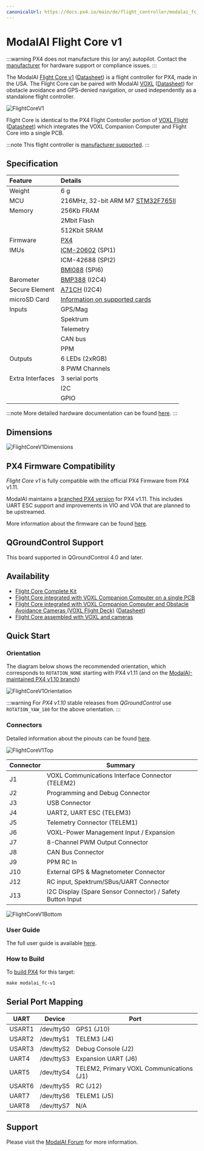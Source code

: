 ```yaml
---
canonicalUrl: https://docs.px4.io/main/de/flight_controller/modalai_fc_v1
---
```


# ModalAI Flight Core v1

:::warning PX4 does not manufacture this (or any) autopilot. Contact the [manufacturer](https://forum.modalai.com/) for hardware support or compliance issues.
:::

The ModalAI [Flight Core v1](https://modalai.com/flight-core) ([Datasheet](https://docs.modalai.com/flight-core-datasheet)) is a flight controller for PX4, made in the USA. The Flight Core can be paired with ModalAI [VOXL](https://modalai.com/voxl) ([Datasheet](https://docs.modalai.com/voxl-datasheet/)) for obstacle avoidance and GPS-denied navigation, or used independently as a standalone flight controller.

![FlightCoreV1](../../assets/flight_controller/modalai/fc_v1/main.jpg)

Flight Core is identical to the PX4 Flight Controller portion of [VOXL Flight](https://www.modalai.com/voxl-flight) ([Datasheet](https://docs.modalai.com/voxl-flight-datasheet/)) which integrates the VOXL Companion Computer and Flight Core into a single PCB.

:::note
This flight controller is [manufacturer supported](../flight_controller/autopilot_manufacturer_supported.md).
:::


## Specification

| Feature          | Details                                                                                                                                                         |
|:---------------- |:--------------------------------------------------------------------------------------------------------------------------------------------------------------- |
| Weight           | 6 g                                                                                                                                                             |
| MCU              | 216MHz, 32-bit ARM M7 [STM32F765II](https://www.st.com/en/microcontrollers-microprocessors/stm32f765ii.html)                                                    |
| Memory           | 256Kb FRAM                                                                                                                                                      |
|                  | 2Mbit Flash                                                                                                                                                     |
|                  | 512Kbit SRAM                                                                                                                                                    |
| Firmware         | [PX4](https://github.com/PX4/PX4-Autopilot/tree/release/1.13/boards/modalai/fc-v1)                                                                                      |
| IMUs             | [ICM-20602](https://www.invensense.com/products/motion-tracking/6-axis/icm-20602/) (SPI1)                                                                       |
|                  | ICM-42688 (SPI2)                                                                                                                                                |
|                  | [BMI088](https://www.bosch-sensortec.com/bst/products/all_products/bmi088_1) (SPI6)                                                                             |
| Barometer        | [BMP388](https://www.bosch-sensortec.com/products/environmental-sensors/pressure-sensors/bmp388/) (I2C4)                                                        |
| Secure Element   | [A71CH](https://www.nxp.com/products/security-and-authentication/authentication/plug-and-trust-the-fast-easy-way-to-deploy-secure-iot-connections:A71CH) (I2C4) |
| microSD Card     | [Information on supported cards](../dev_log/logging.md#sd-cards)                                                                                                |
| Inputs           | GPS/Mag                                                                                                                                                         |
|                  | Spektrum                                                                                                                                                        |
|                  | Telemetry                                                                                                                                                       |
|                  | CAN bus                                                                                                                                                         |
|                  | PPM                                                                                                                                                             |
| Outputs          | 6 LEDs (2xRGB)                                                                                                                                                  |
|                  | 8 PWM Channels                                                                                                                                                  |
| Extra Interfaces | 3 serial ports                                                                                                                                                  |
|                  | I2C                                                                                                                                                             |
|                  | GPIO                                                                                                                                                            |

:::note
More detailed hardware documentation can be found [here](https://docs.modalai.com/flight-core-datasheet/).
:::

## Dimensions

![FlightCoreV1Dimensions](../../assets/flight_controller/modalai/fc_v1/dimensions.png)


## PX4 Firmware Compatibility

*Flight Core v1* is fully compatible with the official PX4 Firmware from PX4 v1.11.

ModalAI maintains a [branched PX4 version](https://github.com/modalai/px4-firmware/tree/modalai-1.11) for PX4 v1.11. This includes UART ESC support and improvements in VIO and VOA that are planned to be upstreamed.

More information about the firmware can be found [here](https://docs.modalai.com/flight-core-firmware/).

## QGroundControl Support

This board supported in QGroundControl 4.0 and later.

## Availability

- [Flight Core Complete Kit](https://modalai.com/flight-core)
- [Flight Core integrated with VOXL Companion Computer on a single PCB](https://modalai.com/flight-core)
- [Flight Core integrated with VOXL Companion Computer and Obstacle Avoidance Cameras (VOXL Flight Deck)](https://modalai.com/flight-deck) ([Datasheet](https://docs.modalai.com/voxl-flight-deck-platform-datasheet/))
- [Flight Core assembled with VOXL and cameras](https://shop.modalai.com/products/voxl-flight-deck-r1)

## Quick Start

### Orientation

The diagram below shows the recommended orientation, which corresponds to `ROTATION_NONE` starting with PX4 v1.11 (and on the [ModalAI-maintained PX4 v1.10 branch](https://github.com/modalai/px4-firmware/tree/modalai-1.10))

![FlightCoreV1Orientation](../../assets/flight_controller/modalai/fc_v1/orientation.png)

:::warning
For *PX4 v1.10* stable releases from *QGroundControl* use `ROTATION_YAW_180` for the above orientation.
:::

### Connectors

Detailed information about the pinouts can be found [here](https://docs.modalai.com/flight-core-datasheet-connectors).

![FlightCoreV1Top](../../assets/flight_controller/modalai/fc_v1/top.png)

| Connector | Summary                                                    |
| --------- | ---------------------------------------------------------- |
| J1        | VOXL Communications Interface Connector (TELEM2)           |
| J2        | Programming and Debug Connector                            |
| J3        | USB Connector                                              |
| J4        | UART2, UART ESC (TELEM3)                                   |
| J5        | Telemetry Connector (TELEM1)                               |
| J6        | VOXL-Power Management Input / Expansion                    |
| J7        | 8-Channel PWM Output Connector                             |
| J8        | CAN Bus Connector                                          |
| J9        | PPM RC In                                                  |
| J10       | External GPS & Magnetometer Connector                      |
| J12       | RC input, Spektrum/SBus/UART Connector                     |
| J13       | I2C Display (Spare Sensor Connector) / Safety Button Input |

![FlightCoreV1Bottom](../../assets/flight_controller/modalai/fc_v1/bottom.png)

### User Guide

The full user guide is available [here](https://docs.modalai.com/flight-core-manual/).


### How to Build

To [build PX4](../dev_setup/building_px4.md) for this target:

```
make modalai_fc-v1
```

## Serial Port Mapping

| UART   | Device     | Port                                     |
| ------ | ---------- | ---------------------------------------- |
| USART1 | /dev/ttyS0 | GPS1 (J10)                               |
| USART2 | /dev/ttyS1 | TELEM3 (J4)                              |
| USART3 | /dev/ttyS2 | Debug Console (J2)                       |
| UART4  | /dev/ttyS3 | Expansion UART (J6)                      |
| UART5  | /dev/ttyS4 | TELEM2, Primary VOXL Communications (J1) |
| USART6 | /dev/ttyS5 | RC (J12)                                 |
| UART7  | /dev/ttyS6 | TELEM1 (J5)                              |
| UART8  | /dev/ttyS7 | N/A                                      |

<!-- Note: Got ports using https://github.com/PX4/PX4-user_guide/pull/672#issuecomment-598198434 -->

## Support

Please visit the [ModalAI Forum](https://forum.modalai.com/category/10/flight-core) for more information.
